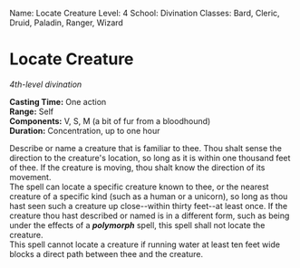Name: Locate Creature
Level: 4
School: Divination
Classes: Bard, Cleric, Druid, Paladin, Ranger, Wizard

# Locate Creature 
_4th-level divination_ 

**Casting Time:** One action    
**Range:** Self    
**Components:** V, S, M (a bit of fur from a bloodhound)    
**Duration:** Concentration, up to one hour 

Describe or name a creature that is familiar to thee. Thou shalt sense the direction to the creature's location, so long as it is within one thousand feet of thee. If the creature is moving, thou shalt know the direction of its movement.    
The spell can locate a specific creature known to thee, or the nearest creature of a specific kind (such as a human or a unicorn), so long as thou hast seen such a creature up close--within thirty feet--at least once. If the creature thou hast described or named is in a different form, such as being under the effects of a **_polymorph_** spell, this spell shall not locate the creature.    
This spell cannot locate a creature if running water at least ten feet wide blocks a direct path between thee and the creature. 
